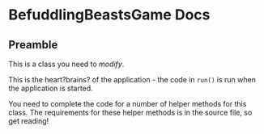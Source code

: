 # BefuddlingBeastsGame Docs

## Preamble

This is a class you need to _modify_. 

This is the heart?brains? of the application - the code in `run()` is run when the application is started.

You need to complete the code for a number of helper methods for this class. The requirements for these helper methods is in the source file, so get reading!
